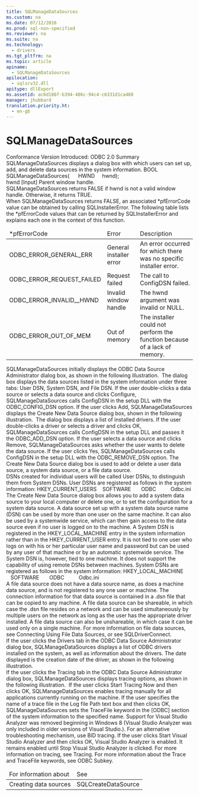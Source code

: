 ```yaml
---
title: SQLManageDataSources
ms.custom: na
ms.date: 07/12/2016
ms.prod: sql-non-specified
ms.reviewer: na
ms.suite: na
ms.technology: 
  - drivers
ms.tgt_pltfrm: na
ms.topic: article
apiname: 
  - SQLManageDataSources
apilocation: 
  - sqlsrv32.dll
apitype: dllExport
ms.assetid: ac6d186f-b394-406c-94c4-c6331d1ca468
manager: jhubbard
translation.priority.ht: 
  - en-gb
---
```

# SQLManageDataSources
<?xml version="1.0" encoding="utf-8"?>
<developerReferenceWithSyntaxDocument xmlns="http://ddue.schemas.microsoft.com/authoring/2003/5" xmlns:xlink="http://www.w3.org/1999/xlink" xmlns:xsi="http://www.w3.org/2001/XMLSchema-instance" xsi:schemaLocation="http://ddue.schemas.microsoft.com/authoring/2003/5 http://dduestorage.blob.core.windows.net/ddueschema/developer.xsd">
  <introduction>
    <definitionTable>
      <definedTerm>
        <legacyBold>Conformance</legacyBold>
      </definedTerm>
      <definition>
        <para>Version Introduced: ODBC 2.0</para>
      </definition>
      <definedTerm>
        <legacyBold>Summary</legacyBold>
      </definedTerm>
      <definition>
        <para>
          <legacyBold>SQLManageDataSources</legacyBold> displays a dialog box with which users can set up, add, and delete data sources in the system information.</para>
      </definition>
    </definitionTable>
  </introduction>
  <syntaxSection>
    <legacySyntax>
BOOL <legacyBold>SQLManageDataSources</legacyBold>(
     HWND     <parameterReference>hwnd</parameterReference>);</legacySyntax>
  </syntaxSection>
  <section>
    <title>Arguments</title>
    <content>
      <definitionTable>
        <definedTerm>
          <legacyItalic>hwnd</legacyItalic>
        </definedTerm>
        <definition>
          <para>[Input] Parent window handle.</para>
        </definition>
      </definitionTable>
    </content>
  </section>
  <section>
    <title>Returns</title>
    <content>
      <para>
        <legacyBold>SQLManageDataSources</legacyBold> returns FALSE if <legacyItalic>hwnd</legacyItalic> is not a valid window handle. Otherwise, it returns TRUE.</para>
    </content>
  </section>
  <section>
    <title>Diagnostics</title>
    <content>
      <para>When <legacyBold>SQLManageDataSources</legacyBold> returns FALSE, an associated <legacyItalic>*pfErrorCode</legacyItalic> value can be obtained by calling <legacyBold>SQLInstallerError</legacyBold>. The following table lists the <legacyItalic>*pfErrorCode</legacyItalic> values that can be returned by <legacyBold>SQLInstallerError </legacyBold>and explains each one in the context of this function.</para>
      <table xmlns:caps="http://schemas.microsoft.com/build/caps/2013/11">
        <thead>
          <tr>
            <TD>
              <para>
                <legacyItalic>*pfErrorCode</legacyItalic>
              </para>
            </TD>
            <TD>
              <para>Error</para>
            </TD>
            <TD>
              <para>Description</para>
            </TD>
          </tr>
        </thead>
        <tbody>
          <tr>
            <TD>
              <para>ODBC_ERROR_GENERAL_ERR</para>
            </TD>
            <TD>
              <para>General installer error</para>
            </TD>
            <TD>
              <para>An error occurred for which there was no specific installer error.</para>
            </TD>
          </tr>
          <tr>
            <TD>
              <para>ODBC_ERROR_REQUEST_FAILED</para>
            </TD>
            <TD>
              <para>
                <legacyItalic>Request</legacyItalic> failed</para>
            </TD>
            <TD>
              <para>The call to <legacyBold>ConfigDSN</legacyBold> failed.</para>
            </TD>
          </tr>
          <tr>
            <TD>
              <para>ODBC_ERROR_INVALID__HWND</para>
            </TD>
            <TD>
              <para>Invalid window handle</para>
            </TD>
            <TD>
              <para>The <legacyItalic>hwnd</legacyItalic> argument was invalid or NULL.</para>
            </TD>
          </tr>
          <tr>
            <TD>
              <para>ODBC_ERROR_OUT_OF_MEM</para>
            </TD>
            <TD>
              <para>Out of memory</para>
            </TD>
            <TD>
              <para>The installer could not perform the function because of a lack of memory.</para>
            </TD>
          </tr>
        </tbody>
      </table>
    </content>
  </section>
  <section>
    <title>Managing Data Sources</title>
    <content>
      <para>
        <legacyBold>SQLManageDataSources</legacyBold> initially displays the <legacyBold>ODBC Data Source Administrator</legacyBold> dialog box, as shown in the following illustration.</para>
      <mediaLink>
        <image xlink:href="de55dfc0-6e2f-40d8-9622-ce9cbc4a94e6" />
      </mediaLink>
      <para>The dialog box displays the data sources listed in the system information under three tabs: <legacyBold>User DSN</legacyBold>, <legacyBold>System DSN</legacyBold>, and <legacyBold>File DSN</legacyBold>. If the user double-clicks a data source or selects a data source and clicks <legacyBold>Configure</legacyBold>, <legacyBold>SQLManageDataSources</legacyBold> calls <legacyBold>ConfigDSN</legacyBold> in the setup DLL with the ODBC_CONFIG_DSN option.</para>
      <para>If the user clicks <legacyBold>Add</legacyBold>, <legacyBold>SQLManageDataSources</legacyBold> displays the <legacyBold>Create New Data Source</legacyBold> dialog box, shown in the following illustration.</para>
      <mediaLink>
        <image xlink:href="6dc1fad7-a692-42ba-b868-a0117eeeaea2" />
      </mediaLink>
      <para>The dialog box displays a list of installed drivers. If the user double-clicks a driver or selects a driver and clicks <legacyBold>OK</legacyBold>, <legacyBold>SQLManageDataSources</legacyBold> calls <legacyBold>ConfigDSN</legacyBold> in the setup DLL and passes it the ODBC_ADD_DSN option.</para>
      <para>If the user selects a data source and clicks <legacyBold>Remove</legacyBold>, <legacyBold>SQLManageDataSources</legacyBold> asks whether the user wants to delete the data source. If the user clicks <legacyBold>Yes</legacyBold>, <legacyBold>SQLManageDataSources</legacyBold> calls <legacyBold>ConfigDSN</legacyBold> in the setup DLL with the ODBC_REMOVE_DSN option.</para>
      <para>The <legacyBold>Create New Data Source</legacyBold> dialog box is used to add or delete a user data source, a system data source, or a file data source.</para>
    </content>
  </section>
  <section>
    <title>User DSNs</title>
    <content>
      <para>DSNs created for individual users will be called User DSNs, to distinguish them from System DSNs. User DSNs are registered as follows in the system information:</para>
      <para>
        <codeInline>HKEY_CURRENT_USERS</codeInline> </para>
      <para>
        <codeInline>   SOFTWARE</codeInline> </para>
      <para>
        <codeInline>      ODBC</codeInline>
      </para>
      <para>
        <codeInline>         Odbc.ini</codeInline>
      </para>
    </content>
  </section>
  <section>
    <title>System DSNs</title>
    <content>
      <para>The <legacyBold>Create New Data Source</legacyBold> dialog box allows you to add a system data source to your local computer or delete one, or to set the configuration for a system data source.</para>
      <para>A data source set up with a system data source name (DSN) can be used by more than one user on the same machine. It can also be used by a systemwide service, which can then gain access to the data source even if no user is logged on to the machine.</para>
      <para>A System DSN is registered in the HKEY_LOCAL_MACHINE entry in the system information rather than in the HKEY_CURRENT_USER entry. It is not tied to one user who logs on with his or her particular user name and password but can be used by any user of that machine or by an automatic systemwide service. The System DSN is, however, tied to one machine. It does not support the capability of using remote DSNs between machines. System DSNs are registered as follows in the system information:</para>
      <para> HKEY_LOCAL_MACHINE    SOFTWARE       ODBC          Odbc.ini</para>
    </content>
  </section>
  <section>
    <title>File DSNs</title>
    <content>
      <para>A file data source does not have a data source name, as does a machine data source, and is not registered to any one user or machine. The connection information for that data source is contained in a .dsn file that can be copied to any machine. A file data source can be shareable, in which case the .dsn file resides on a network and can be used simultaneously by multiple users on the network as long as the user has the appropriate driver installed. A file data source can also be unshareable, in which case it can be used only on a single machine.</para>
      <para>For more information on file data sources, see <legacyLink xlink:href="3003f8c2-8be6-41cc-8d9c-612e9bd0f3ae">Connecting Using File Data Sources</legacyLink>, or see <legacyLink xlink:href="e299be1d-5c74-4ede-b6a3-430eb189134f">SQLDriverConnect</legacyLink>.</para>
    </content>
  </section>
  <section>
    <title>Managing Drivers</title>
    <content>
      <para>If the user clicks the <legacyBold>Drivers</legacyBold> tab in the <legacyBold>ODBC Data Source Administrator</legacyBold> dialog box, <legacyBold>SQLManageDataSources</legacyBold> displays a list of ODBC drivers installed on the system, as well as information about the drivers. The date displayed is the creation date of the driver, as shown in the following illustration.</para>
      <mediaLink>
        <image xlink:href="93b4afca-9ebe-4439-909b-b09e3034e834" />
      </mediaLink>
    </content>
  </section>
  <section>
    <title>Tracing Options</title>
    <content>
      <para>If the user clicks the <legacyBold>Tracing</legacyBold> tab in the <legacyBold>ODBC Data Source Administrator</legacyBold> dialog box, <legacyBold>SQLManageDataSources</legacyBold> displays tracing options, as shown in the following illustration.</para>
      <mediaLink>
        <image xlink:href="3c698745-d4c8-4763-8df3-8a6937053e8a" />
      </mediaLink>
      <para>If the user clicks <legacyBold>Start Tracing Now</legacyBold> and then clicks <legacyBold>OK</legacyBold>, <legacyBold>SQLManageDataSources</legacyBold> enables tracing manually for all applications currently running on the machine.</para>
      <para>If the user specifies the name of a trace file in the <legacyBold>Log file Path</legacyBold> text box and then clicks <legacyBold>OK</legacyBold>, <legacyBold>SQLManageDataSources</legacyBold> sets the <legacyBold>TraceFile</legacyBold> keyword in the [ODBC] section of the system information to the specified name.</para>
      <alert class="important">
        <para>Support for Visual Studio Analyzer was removed beginning in Windows 8 (Visual Studio Analyzer was only included in older versions of Visual Studio.). For an alternative troubleshooting mechanism, use BID tracing.</para>
      </alert>
      <para>If the user clicks <legacyBold>Start Visual Studio Analyzer</legacyBold> and then clicks <legacyBold>OK</legacyBold>, Visual Studio Analyzer is enabled. It remains enabled until <legacyBold>Stop Visual Studio Analyzer</legacyBold> is clicked.</para>
      <para>For more information on tracing, see <legacyLink xlink:href="77ed4c6c-d976-4eb2-8526-a12697b0ef83">Tracing</legacyLink>. For more information about the <legacyBold>Trace</legacyBold> and <legacyBold>TraceFile</legacyBold> keywords, see <legacyLink xlink:href="f9534144-8f42-4946-b0fb-638e9dcde9c8">ODBC Subkey</legacyLink>.</para>
    </content>
  </section>
  <section>
    <title>Related Functions</title>
    <content>
      <table xmlns:caps="http://schemas.microsoft.com/build/caps/2013/11">
        <thead>
          <tr>
            <TD>
              <para>For information about</para>
            </TD>
            <TD>
              <para>See</para>
            </TD>
          </tr>
        </thead>
        <tbody>
          <tr>
            <TD>
              <para>Creating data sources</para>
            </TD>
            <TD>
              <para>
                <legacyLink xlink:href="76ee851a-dca9-40cc-8e9e-eb3f74e560ee">SQLCreateDataSource</legacyLink>
              </para>
            </TD>
          </tr>
        </tbody>
      </table>
    </content>
  </section>
  <relatedTopics />
</developerReferenceWithSyntaxDocument>